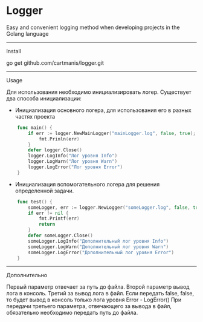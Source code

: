 # Logger
Easy and convenient logging method when developing projects in the Golang language

--------------------------
Install 

go get github.com/cartmanis/logger.git

--------------------------
Usage

 Для использования необходимо инициализировать логер. Существует два способа инициализации:    
 * Инициализация основного логера, для использования его в разных частях проекта     
```go
    func main() {
    	if err := logger.NewMainLogger("mainLogger.log", false, true); err != nil {
    		fmt.Prinln(err)
    	}
    	defer logger.Close()
    	logger.LogInfo("Лог уровня Info")
    	logger.LogWarn("Лог уровня Warn")
    	logger.LogError("Лог уровня Error")
    }
```
 *  Инициализация вспомогательного логера для решения определенной задачи.
```go
    func test() {
    	someLogger, err := logger.NewLogger("someLogger.log", false, true)
    	if err != nil {
    		fmt.Printf(err)
    		return
    	}
    	defer someLogger.Close()
    	someLogger.LogInfo("Дополнительный лог уровня Info")
    	someLogger.LogWarn("Дополнительный лог уровня Warn")
    	someLogger.LogError("Дополнительный лог уровня Error")
    }
```
------------------------
Дополнительно

Первый параметр отвечает за путь до файла. Второй параметр вывод лога в консоль. Третий за вывод лога в файл.
Если передать false, false, то будет вывод в консоль только лога уровня Error - LogError()
При передачи третьего параметра, отвечающего за вывода в файл, обязательно необходимо передать путь до файла.


